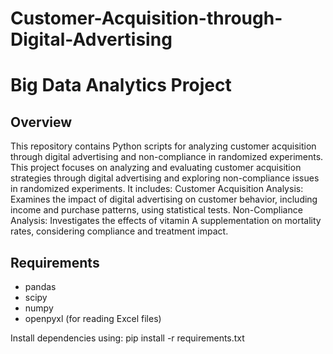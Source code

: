 # Customer-Acquisition-through-Digital-Advertising
# Big Data Analytics Project

## Overview

This repository contains Python scripts for analyzing customer acquisition through digital advertising and non-compliance in randomized experiments. 
This project focuses on analyzing and evaluating customer acquisition strategies through digital advertising and exploring non-compliance issues in randomized experiments. It includes:
Customer Acquisition Analysis: Examines the impact of digital advertising on customer behavior, including income and purchase patterns, using statistical tests.
Non-Compliance Analysis: Investigates the effects of vitamin A supplementation on mortality rates, considering compliance and treatment impact.


## Requirements

- pandas
- scipy
- numpy
- openpyxl (for reading Excel files)

Install dependencies using:
pip install -r requirements.txt


